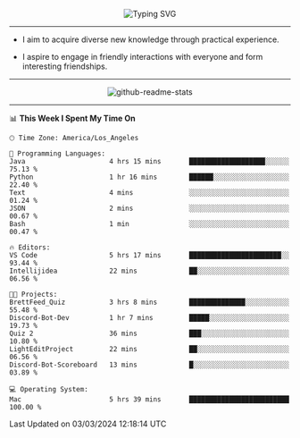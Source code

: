 <p align="center">
  <img src="https://readme-typing-svg.demolab.com?font=Fira+Code&weight=500&size=32&duration=2500&pause=1600&center=true&vCenter=true&random=false&width=1024&height=64&lines=Hi+there+%F0%9F%91%8B;I'm+delighted+you+could+make+it+here+%F0%9F%8E%89;I'm+Harry%2C+a+college+student+still+finding+my+way" alt="Typing SVG" />
</p>


---


- I aim to acquire diverse new knowledge through practical experience.

- I aspire to engage in friendly interactions with everyone and form interesting friendships.


---


<p align="center">
  <img src="https://github-readme-stats.vercel.app/api?username=Harry-Jing&show_icons=true" alt="github-readme-stats"/>
</p>


---

<!--START_SECTION:waka-->
📊 **This Week I Spent My Time On** 

```text
🕑︎ Time Zone: America/Los_Angeles

💬 Programming Languages: 
Java                     4 hrs 15 mins       ███████████████████░░░░░░   75.13 % 
Python                   1 hr 16 mins        ██████░░░░░░░░░░░░░░░░░░░   22.40 % 
Text                     4 mins              ░░░░░░░░░░░░░░░░░░░░░░░░░   01.24 % 
JSON                     2 mins              ░░░░░░░░░░░░░░░░░░░░░░░░░   00.67 % 
Bash                     1 min               ░░░░░░░░░░░░░░░░░░░░░░░░░   00.47 % 

🔥 Editors: 
VS Code                  5 hrs 17 mins       ███████████████████████░░   93.44 % 
Intellijidea             22 mins             ██░░░░░░░░░░░░░░░░░░░░░░░   06.56 % 

🐱‍💻 Projects: 
BrettFeed_Quiz           3 hrs 8 mins        ██████████████░░░░░░░░░░░   55.48 % 
Discord-Bot-Dev          1 hr 7 mins         █████░░░░░░░░░░░░░░░░░░░░   19.73 % 
Quiz 2                   36 mins             ███░░░░░░░░░░░░░░░░░░░░░░   10.80 % 
LightEditProject         22 mins             ██░░░░░░░░░░░░░░░░░░░░░░░   06.56 % 
Discord-Bot-Scoreboard   13 mins             █░░░░░░░░░░░░░░░░░░░░░░░░   03.89 % 

💻 Operating System: 
Mac                      5 hrs 39 mins       █████████████████████████   100.00 % 
```


 Last Updated on 03/03/2024 12:18:14 UTC
<!--END_SECTION:waka-->
